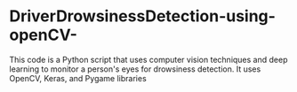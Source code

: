 # DriverDrowsinessDetection-using-openCV-
This code is a Python script that uses computer vision techniques and deep learning to monitor a person's eyes for drowsiness detection. It uses OpenCV, Keras, and Pygame libraries
